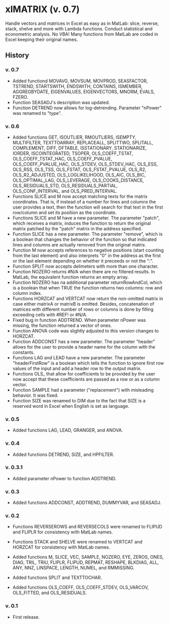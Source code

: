# xlMATRIX (v. 0.7)

Handle vectors and matrices in Excel as easy as in MatLab: slice, reverse, stack, shelve and more with Lambda functions. Conduct statistical and econometric analysis. No VBA! Many functions from MatLab are coded in Excel keeping their original names.

## History

### v. 0.7
- Added functiond MOVAVG, MOVSUM, MOVPROD, SEASFACTOR, TSTREND, STARTSWITH, ENDSWITH, CONTAINS, ISMEMBER, AGGREGBYDATE, EIGENVALUES, EIGENVECTORS, MNORM, EVALS, FZERO.
- Function SEASADJ's description was updated.
- Function DETREND now allows for log-detrending. Parameter "nPower" was renamed to "type".

### v. 0.6
- Added functions GET, ISOUTLIER, RMOUTLIERS, ISEMPTY, MULTIFILTER, TEXTTOARRAY, REPLACEALL, SPLITTWO, SPLITALL, COMPLEMENT, DIFF, DFTABLE, ISSTATIONARY, STATIONARIZE, IORDER, ISCOINTEGRATED, TSOPER, OLS_COEFF_TSTAT, OLS_COEFF_TSTAT_HAC, OLS_COEFF_PVALUE, OLS_COEFF_PVALUE_HAC, OLS_STDEV, OLS_STDEV_HAC, OLS_ESS, OLS_RSS, OLS_TSS, OLS_FSTAT, OLS_FSTAT_PVALUE, OLS_R2, OLS_R2_ADJUSTED, OLS_LOGLIKELIHOOD, OLS_AIC, OLS_BIC, OLS_OPTIMAL_LAG, OLS_LEVERAGE, OLS_COOKS_DISTANCE, OLS_RESIDUALS_STD, OLS_RESIDUALS_PARTIAL, OLS_CONF_INTERVAL, and OLS_PRED_INTERVAL.
- Functions SLICE and M now accept matching texts for the matrix coordinates. That is, if instead of a number for lines and columns the user provides a text, then the function will search for that text in the first row/column and set its position as the coordinate.
- Functions SLICE and M have a new parameter. The parameter "patch", which receives a matrix, induces the function to return the original matrix patched by the "patch" matrix in the address specified.
- Function SLICE has a new parameter. The parameter "remove", which is a boolean that changes the behavior of the function so that indicated lines and columns are actually removed from the original matrix.
- Function M now accepts references to negative positions (start counting from the last element) and also interprets "0" in the address as the first or the last element depending on whether it preceeds or not the ":".
- Function SPLIT now accepts delimeters with more than one character.
- Function NOZERO returns #N/A when there are no filtered results. In MatLab, the equivalent function returns an empty array.
- Function NOZERO has na additional parameter returnRowAndCol, which is a boolean that when TRUE the function returns two columns: row and column index.
- Functions HORZCAT and VERTCAT now return the non-omitted matrix in case either matrixA or matrixB is omitted. Besides, concatenation of matrices with different number of rows or columns is done by filling exceeding cells with #REF! or #N/A.
- Fixed bug in function ADDTREND. When parameter nPower was missing, the function returned a vector of ones.
- Function ANOVA code was slightly adjusted to this version changes to HORZCAT.
- Function ADDCONST has a new parameter. The parameter "header" allows for the user to provide a header name for the column with the constants.
- Functions LAG and LEAD have a new parameter. The parameter "headerFirstRow" is a boolean which tells the function to ignore first row values of the input and add a header row to the output matrix.
- Functions OLS_ that allow for coefficients to be provided by the user now accept that these coefficients are passed as a row or as a column vector.
- Function SAMPLE had a parameter ("replacement") with misleading behavior. It was fixed.
- Function SIZE was renamed to DIM due to the fact that SIZE is a reserved word in Excel when English is set as language.

### v. 0.5
- Added functions LAG, LEAD, GRANGER, and ANOVA.

### v. 0.4
- Added functions DETREND, SIZE, and HPFILTER.

### v. 0.3.1
- Added parameter nPower to function ADDTREND.

### v. 0.3
- Added functions ADDCONST, ADDTREND, DUMMYVAR, and SEASADJ.

### v. 0.2
- Functions REVERSEROWS and REVERSECOLS were renamed to FLIPUD and FLIPLR for consistency with MatLab names.

- Functions STACK and SHELVE were renamed to VERTCAT and HORZCAT for consistency with MatLab names.

- Added functions M, SLICE, VEC, SAMPLE, NOZERO, EYE, ZEROS, ONES, DIAG, TRIL, TRIU, FLIPLR, FLIPUD, REPMAT, RESHAPE, BLKDIAG, ALL, ANY, NNZ, LINSPACE, LENGTH, NUMEL, and RMMISSING.

- Added functions SPLIT and TEXTTOCHAR.

- Added functions OLS_COEFF, OLS_COEFF_STDEV, OLS_VARCOV, OLS_FITTED, and OLS_RESIDUALS.

### v. 0.1
- First release.










